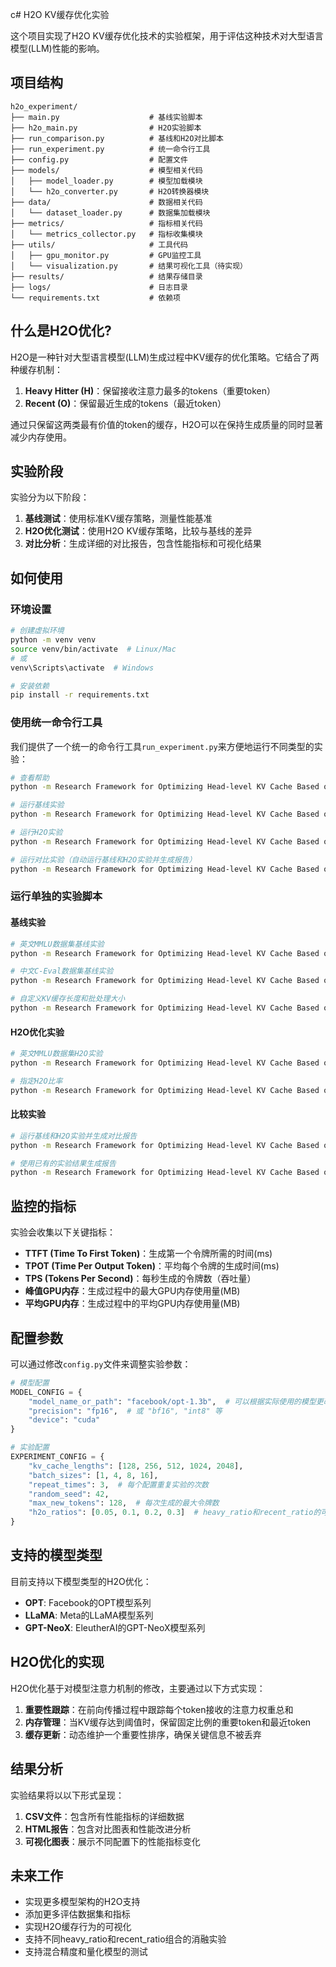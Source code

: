 c# H2O KV缓存优化实验

这个项目实现了H2O KV缓存优化技术的实验框架，用于评估这种技术对大型语言模型(LLM)性能的影响。

## 项目结构

```
h2o_experiment/
├── main.py                    # 基线实验脚本
├── h2o_main.py                # H2O实验脚本
├── run_comparison.py          # 基线和H2O对比脚本
├── run_experiment.py          # 统一命令行工具
├── config.py                  # 配置文件
├── models/                    # 模型相关代码
│   ├── model_loader.py        # 模型加载模块
│   └── h2o_converter.py       # H2O转换器模块
├── data/                      # 数据相关代码
│   └── dataset_loader.py      # 数据集加载模块
├── metrics/                   # 指标相关代码
│   └── metrics_collector.py   # 指标收集模块
├── utils/                     # 工具代码
│   ├── gpu_monitor.py         # GPU监控工具
│   └── visualization.py       # 结果可视化工具（待实现）
├── results/                   # 结果存储目录
├── logs/                      # 日志目录
└── requirements.txt           # 依赖项
```

## 什么是H2O优化?

H2O是一种针对大型语言模型(LLM)生成过程中KV缓存的优化策略。它结合了两种缓存机制：

1. **Heavy Hitter (H)**：保留接收注意力最多的tokens（重要token）
2. **Recent (O)**：保留最近生成的tokens（最近token）

通过只保留这两类最有价值的token的缓存，H2O可以在保持生成质量的同时显著减少内存使用。

## 实验阶段

实验分为以下阶段：

1. **基线测试**：使用标准KV缓存策略，测量性能基准
2. **H2O优化测试**：使用H2O KV缓存策略，比较与基线的差异
3. **对比分析**：生成详细的对比报告，包含性能指标和可视化结果

## 如何使用

### 环境设置

```bash
# 创建虚拟环境
python -m venv venv
source venv/bin/activate  # Linux/Mac
# 或
venv\Scripts\activate  # Windows

# 安装依赖
pip install -r requirements.txt
```

### 使用统一命令行工具

我们提供了一个统一的命令行工具`run_experiment.py`来方便地运行不同类型的实验：

```bash
# 查看帮助
python -m Research Framework for Optimizing Head-level KV Cache Based on CAKE.run_experiment

# 运行基线实验
python -m Research Framework for Optimizing Head-level KV Cache Based on CAKE.run_experiment baseline --dataset mmlu --language english

# 运行H2O实验
python -m Research Framework for Optimizing Head-level KV Cache Based on CAKE.run_experiment h2o --dataset mmlu --h2o_ratios 0.1,0.2

# 运行对比实验（自动运行基线和H2O实验并生成报告）
python -m Research Framework for Optimizing Head-level KV Cache Based on CAKE.run_experiment compare --dataset mmlu --kv_lengths 512,1024 --batch_sizes 1,8
```

### 运行单独的实验脚本

#### 基线实验

```bash
# 英文MMLU数据集基线实验
python -m Research Framework for Optimizing Head-level KV Cache Based on CAKE.main --language english --dataset mmlu --output_dir ./results/mmlu

# 中文C-Eval数据集基线实验
python -m Research Framework for Optimizing Head-level KV Cache Based on CAKE.main --language chinese --dataset ceval --output_dir ./results/ceval

# 自定义KV缓存长度和批处理大小
python -m Research Framework for Optimizing Head-level KV Cache Based on CAKE.main --dataset mmlu --kv_cache_lengths 512,1024 --batch_sizes 1,8
```

#### H2O优化实验

```bash
# 英文MMLU数据集H2O实验
python -m Research Framework for Optimizing Head-level KV Cache Based on CAKE.h2o_main --language english --dataset mmlu --output_dir ./results/mmlu_h2o

# 指定H2O比率
python -m Research Framework for Optimizing Head-level KV Cache Based on CAKE.h2o_main --dataset mmlu --h2o_ratios 0.05,0.1,0.2
```

#### 比较实验

```bash
# 运行基线和H2O实验并生成对比报告
python -m Research Framework for Optimizing Head-level KV Cache Based on CAKE.run_comparison --dataset mmlu --language english

# 使用已有的实验结果生成报告
python -m Research Framework for Optimizing Head-level KV Cache Based on CAKE.run_comparison --skip_baseline --skip_h2o --baseline_csv ./results/baseline_results.csv --h2o_csv ./results/h2o_results.csv
```

## 监控的指标

实验会收集以下关键指标：

- **TTFT (Time To First Token)**：生成第一个令牌所需的时间(ms)
- **TPOT (Time Per Output Token)**：平均每个令牌的生成时间(ms)
- **TPS (Tokens Per Second)**：每秒生成的令牌数（吞吐量）
- **峰值GPU内存**：生成过程中的最大GPU内存使用量(MB)
- **平均GPU内存**：生成过程中的平均GPU内存使用量(MB)

## 配置参数

可以通过修改`config.py`文件来调整实验参数：

```python
# 模型配置
MODEL_CONFIG = {
    "model_name_or_path": "facebook/opt-1.3b",  # 可以根据实际使用的模型更改
    "precision": "fp16",  # 或 "bf16", "int8" 等
    "device": "cuda"
}

# 实验配置
EXPERIMENT_CONFIG = {
    "kv_cache_lengths": [128, 256, 512, 1024, 2048],
    "batch_sizes": [1, 4, 8, 16],
    "repeat_times": 3,  # 每个配置重复实验的次数
    "random_seed": 42,
    "max_new_tokens": 128,  # 每次生成的最大令牌数
    "h2o_ratios": [0.05, 0.1, 0.2, 0.3]  # heavy_ratio和recent_ratio的可能值
}
```

## 支持的模型类型

目前支持以下模型类型的H2O优化：

- **OPT**: Facebook的OPT模型系列
- **LLaMA**: Meta的LLaMA模型系列
- **GPT-NeoX**: EleutherAI的GPT-NeoX模型系列

## H2O优化的实现

H2O优化基于对模型注意力机制的修改，主要通过以下方式实现：

1. **重要性跟踪**：在前向传播过程中跟踪每个token接收的注意力权重总和
2. **内存管理**：当KV缓存达到阈值时，保留固定比例的重要token和最近token
3. **缓存更新**：动态维护一个重要性排序，确保关键信息不被丢弃

## 结果分析

实验结果将以以下形式呈现：

1. **CSV文件**：包含所有性能指标的详细数据
2. **HTML报告**：包含对比图表和性能改进分析
3. **可视化图表**：展示不同配置下的性能指标变化

## 未来工作

- 实现更多模型架构的H2O支持
- 添加更多评估数据集和指标
- 实现H2O缓存行为的可视化
- 支持不同heavy_ratio和recent_ratio组合的消融实验
- 支持混合精度和量化模型的测试 